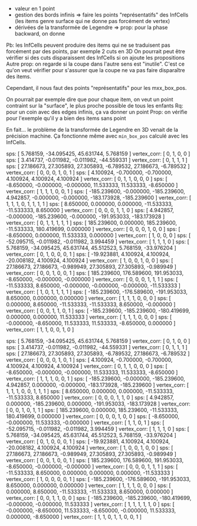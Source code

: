 * valeur en 1 point
* gestion des bords infinis
  => faire les points "représentatifs" des InfCells (les items genre surface qui ne donne pas forcément de vertex)
* dérivées de la transformée de Legendre
  => prop: pour la phase backward, on donne 

Pb: les InfCells peuvent produire des items qui ne se traduisent pas forcément par des points, par exemple 2 cuts en 3D
  On pourrait peut être vérifier si des cuts disparaissent des InfCells si on ajoute les propositions
  Autre prop: on regarde si la coupe dans l'autre sens est "inutile". C'est ce qu'on veut vérifier pour s'assurer que la coupe ne va pas faire disparaître des items.

  Cependant, il nous faut des points "représentatifs" pour les mxx_box_pos.

  On pourrait par exemple dire que pour chaque item, on veut un point contraint sur la "surface", le plus proche possible de tous les enfants
    Rq: pour un coin avec des edges infinis, ça va donner un point
    Prop: on vérifie pour l'exemple qu'il y a bien des items sans point

En fait... le problème de la transformée de Legendre en 3D venait de la précision machine. Ça fonctionne même avec `min_box_pos` calculé avec les InfCells.
  

  sps: [ 5.768159, -34.095425, 45.631744, 5.768159 ]
  vertex_corr: [ 0, 1, 0, 0 ]
  sps: [ 3.414737, -0.011982, -0.011982, -44.559331 ]
  vertex_corr: [ 0, 1, 1, 1 ]
  sps: [ 27.186673, 27.305893, 27.305893, -6.789532, 27.186673, -6.789532 ]
  vertex_corr: [ 0, 0, 0, 1, 0, 1 ]
  sps: [ 4.100924, -0.700000, -0.700000, 4.100924, 4.100924, 4.100924 ]
  vertex_corr: [ 0, 1, 1, 0, 0, 0 ]
  sps: [ -8.650000, -0.000000, -0.000000, 11.533333, 11.533333, -8.650000 ]
  vertex_corr: [ 1, 1, 1, 0, 0, 1 ]
  sps: [ -185.239600, -0.000000, -185.239600, 4.942857, -0.000000, -0.000000, -183.173928, -185.239600 ]
  vertex_corr: [ 1, 1, 1, 0, 1, 1, 1, 1 ]
  sps: [ 8.650000, 0.000000, 0.000000, -11.533333, -11.533333, 8.650000 ]
  vertex_corr: [ 0, 0, 0, 1, 1, 0 ]
  sps: [ 4.942857, -0.000000, -185.239600, -0.000000, -191.953033, -183.173928 ]
  vertex_corr: [ 0, 1, 1, 1, 1, 1 ]
  sps: [ 185.239600, 0.000000, 185.239600, -11.533333, 180.419699, 0.000000 ]
  vertex_corr: [ 0, 0, 0, 1, 0, 0 ]
  sps: [ -8.650000, 0.000000, 11.533333, 0.000000 ]
  vertex_corr: [ 1, 0, 0, 0 ]
  sps: [ -52.095715, -0.011982, -0.011982, 3.994459 ]
  vertex_corr: [ 1, 1, 1, 0 ]
  sps: [ 5.768159, -34.095425, 45.631744, 45.512523, 5.768159, -33.976204 ]
  vertex_corr: [ 0, 1, 0, 0, 0, 1 ]
  sps: [ -19.923881, 4.100924, 4.100924, -20.008182, 4.100924, 4.100924 ]
  vertex_corr: [ 1, 0, 0, 1, 0, 0 ]
  sps: [ 27.186673, 27.186673, -0.989949, 27.305893, 27.305893, -0.989949 ]
  vertex_corr: [ 0, 0, 1, 0, 0, 1 ]
  sps: [ 185.239600, 176.589600, 191.953033, -8.650000, -0.000000, -0.000000 ]
  vertex_corr: [ 0, 0, 0, 1, 1, 1 ]
  sps: [ -11.533333, 8.650000, -0.000000, -0.000000, -0.000000, -11.533333 ]
  vertex_corr: [ 1, 0, 1, 1, 1, 1 ]
  sps: [ -185.239600, -176.589600, -191.953033, 8.650000, 0.000000, 0.000000 ]
  vertex_corr: [ 1, 1, 1, 0, 0, 0 ]
  sps: [ 0.000000, 8.650000, -11.533333, -11.533333, 8.650000, -0.000000 ]
  vertex_corr: [ 0, 0, 1, 1, 0, 1 ]
  sps: [ -185.239600, -185.239600, -180.419699, 0.000000, 0.000000, 11.533333 ]
  vertex_corr: [ 1, 1, 1, 0, 0, 0 ]
  sps: [ -0.000000, -8.650000, 11.533333, 11.533333, -8.650000, 0.000000 ]
  vertex_corr: [ 1, 1, 0, 0, 1, 0 ]



  sps: [ 5.768159, -34.095425, 45.631744, 5.768159 ]
  vertex_corr: [ 0, 1, 0, 0 ]
  sps: [ 3.414737, -0.011982, -0.011982, -44.559331 ]
  vertex_corr: [ 0, 1, 1, 1 ]
  sps: [ 27.186673, 27.305893, 27.305893, -6.789532, 27.186673, -6.789532 ]
  vertex_corr: [ 0, 0, 0, 1, 0, 1 ]
  sps: [ 4.100924, -0.700000, -0.700000, 4.100924, 4.100924, 4.100924 ]
  vertex_corr: [ 0, 1, 1, 0, 0, 0 ]
  sps: [ -8.650000, -0.000000, -0.000000, 11.533333, 11.533333, -8.650000 ]
  vertex_corr: [ 1, 1, 1, 0, 0, 1 ]
  sps: [ -185.239600, -0.000000, -185.239600, 4.942857, 0.000000, -0.000000, -183.173928, -185.239600 ]
  vertex_corr: [ 1, 1, 1, 0, 0, 1, 1, 1 ]
  sps: [ 8.650000, 0.000000, 0.000000, -11.533333, -11.533333, 8.650000 ]
  vertex_corr: [ 0, 0, 0, 1, 1, 0 ]
  sps: [ 4.942857, 0.000000, -185.239600, 0.000000, -191.953033, -183.173928 ]
  vertex_corr: [ 0, 0, 1, 0, 1, 1 ]
  sps: [ 185.239600, 0.000000, 185.239600, -11.533333, 180.419699, 0.000000 ]
  vertex_corr: [ 0, 0, 0, 1, 0, 0 ]
  sps: [ -8.650000, -0.000000, 11.533333, -0.000000 ]
  vertex_corr: [ 1, 1, 0, 1 ]
  sps: [ -52.095715, -0.011982, -0.011982, 3.994459 ]
  vertex_corr: [ 1, 1, 1, 0 ]
  sps: [ 5.768159, -34.095425, 45.631744, 45.512523, 5.768159, -33.976204 ]
  vertex_corr: [ 0, 1, 0, 0, 0, 1 ]
  sps: [ -19.923881, 4.100924, 4.100924, -20.008182, 4.100924, 4.100924 ]
  vertex_corr: [ 1, 0, 0, 1, 0, 0 ]
  sps: [ 27.186673, 27.186673, -0.989949, 27.305893, 27.305893, -0.989949 ]
  vertex_corr: [ 0, 0, 1, 0, 0, 1 ]
  sps: [ 185.239600, 176.589600, 191.953033, -8.650000, -0.000000, -0.000000 ]
  vertex_corr: [ 0, 0, 0, 1, 1, 1 ]
  sps: [ -11.533333, 8.650000, 0.000000, 0.000000, 0.000000, -11.533333 ]
  vertex_corr: [ 1, 0, 0, 0, 0, 1 ]
  sps: [ -185.239600, -176.589600, -191.953033, 8.650000, 0.000000, 0.000000 ]
  vertex_corr: [ 1, 1, 1, 0, 0, 0 ]
  sps: [ 0.000000, 8.650000, -11.533333, -11.533333, 8.650000, 0.000000 ]
  vertex_corr: [ 0, 0, 1, 1, 0, 0 ]
  sps: [ -185.239600, -185.239600, -180.419699, -0.000000, -0.000000, 11.533333 ]
  vertex_corr: [ 1, 1, 1, 1, 1, 0 ]
  sps: [ -0.000000, -8.650000, 11.533333, -8.650000, -0.000000, 11.533333, 0.000000, -8.650000 ]
  vertex_corr: [ 1, 1, 0, 1, 1, 0, 0, 1 ]

